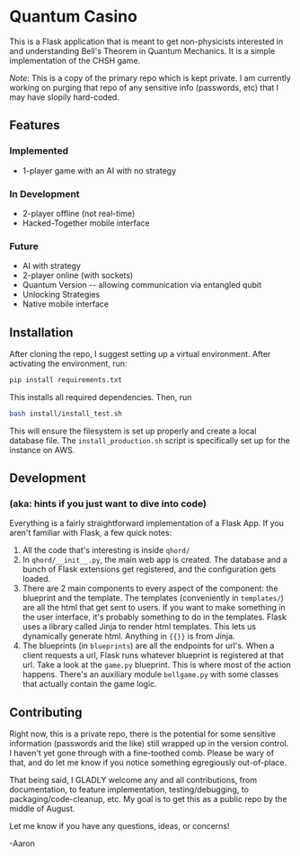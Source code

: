 # Quantum Casino

This is a Flask application that is meant to get non-physicists interested in
and understanding Bell's Theorem in Quantum Mechanics. It is a simple
implementation of the CHSH game.

*Note*: This is a copy of the primary repo which is kept private. I am
currently working on purging that repo of any sensitive info (passwords, etc)
that I may have slopily hard-coded.

## Features

### Implemented
* 1-player game with an AI with no strategy

### In Development
* 2-player offline (not real-time)
* Hacked-Together mobile interface

### Future
* AI with strategy
* 2-player online (with sockets)
* Quantum Version -- allowing communication via entangled qubit
* Unlocking Strategies
* Native mobile interface

## Installation
After cloning the repo, I suggest setting up a virtual environment. After
activating the environment, run:

```bash
pip install requirements.txt
```

This installs all required dependencies. Then, run

```bash
bash install/install_test.sh
```

This will ensure the filesystem is set up properly and create a local database
file. The `install_production.sh` script is specifically set up for the
instance on AWS.

## Development
### (aka: hints if you just want to dive into code)
Everything is a fairly straightforward implementation of a Flask App. If you
aren't familiar with Flask, a few quick notes:
1. All the code that's interesting is inside `qhord/`
2. In `qhord/__init__.py`, the main web app is created. The database and a
   bunch of Flask extensions get registered, and the configuration gets loaded.
3. There are 2 main components to every aspect of the component: the blueprint
   and the template. The templates (conveniently in `templates/`) are all the
   html that get sent to users. If you want to make something in the user
   interface, it's probably something to do in the templates. Flask uses a
   library called Jinja to render html templates. This lets us dynamically
   generate html. Anything in `{{}}` is from Jinja.
4. The blueprints (in `blueprints`) are all the endpoints for url's. When a
   client requests a url, Flask runs whatever blueprint is registered at that
   url. Take a look at the `game.py` blueprint. This is where most of the
   action happens. There's an auxiliary module `bellgame.py` with some classes
   that actually contain the game logic.

## Contributing
Right now, this is a private repo, there is the potential for some sensitive
information (passwords and the like) still wrapped up in the version control. I
haven't yet gone through with a fine-toothed comb. Please be wary of that, and
do let me know if you notice something egregiously out-of-place.

That being said, I GLADLY welcome any and all contributions, from
documentation, to feature implementation, testing/debugging, to
packaging/code-cleanup, etc. My goal is to get this as a public repo by the
middle of August.

Let me know if you have any questions, ideas, or concerns!

-Aaron
